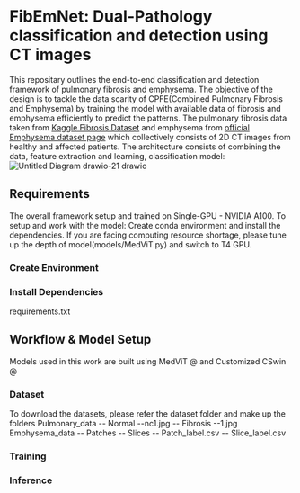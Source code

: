 # FibEmNet: Dual-Pathology classification and detection using CT images

This repositary outlines the end-to-end classification and detection framework of pulmonary fibrosis and emphysema. The objective of the design is to tackle the data scarity of CPFE(Combined Pulmonary Fibrosis and Emphysema) by training the model with available data of fibrosis and emphysema efficiently to predict the patterns. The pulmonary fibrosis data taken from [Kaggle Fibrosis Dataset](https://www.kaggle.com/datasets/icmicm/pulmonaryfibrosis-dataset-final/data) and emphysema from [official Emphysema dataset page](https://lauge-soerensen.github.io/emphysema-database/) which collectively consists of 2D CT images from healthy and affected patients. 
The architecture consists of combining the data, feature extraction and learning, classification model: 
![Untitled Diagram drawio-21 drawio](https://github.com/user-attachments/assets/246f897f-200b-47db-b279-ae2862fe0446)



## Requirements 
The overall framework setup and trained on Single-GPU - NVIDIA A100. To setup and work with the model: Create conda environment and install the dependencies. If you are facing computing resource shortage, please tune up the depth of model(models/MedViT.py) and switch to T4 GPU.

### Create Environment

### Install Dependencies
requirements.txt

## Workflow & Model Setup
Models used in this work are built using MedViT @ and Customized CSwin @ 

### Dataset 
To download the datasets, please refer the dataset folder and make up the folders
Pulmonary_data
  -- Normal
    --nc1.jpg
  -- Fibrosis
    --1.jpg
Emphysema_data
   -- Patches
   -- Slices
   -- Patch_label.csv
   -- Slice_label.csv

### Training

### Inference
